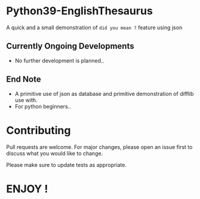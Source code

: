 # Python39-EnglishThesaurus

A quick and a small demonstration of `did you mean ?` feature using json

## Currently Ongoing Developments
- No further development is planned..


## End Note
- A primitive use of json as database and primitive demonstration of difflib use with.
- For python beginners..


# Contributing
Pull requests are welcome. For major changes, please open an issue first to discuss what you would like to change.

Please make sure to update tests as appropriate.

# ENJOY !



